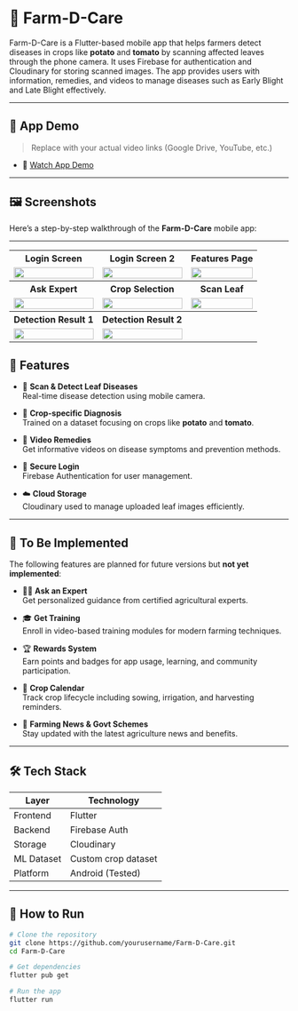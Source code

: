 # 🌾 Farm-D-Care

Farm-D-Care is a Flutter-based mobile app that helps farmers detect diseases in crops like **potato** and **tomato** by scanning affected leaves through the phone camera. It uses Firebase for authentication and Cloudinary for storing scanned images. The app provides users with information, remedies, and videos to manage diseases such as Early Blight and Late Blight effectively.

---

## 🎥 App Demo

> Replace with your actual video links (Google Drive, YouTube, etc.)

- 🔗 [Watch App Demo](https://res.cloudinary.com/dcsvodn3y/video/upload/v1751971531/demo_deifrl.mp4)

---
## 🖼️ Screenshots

Here’s a step-by-step walkthrough of the **Farm-D-Care** mobile app:

---

<div align="center">

<table>
  <tr>
    <th>Login Screen</th>
    <th>Login Screen 2</th>
    <th>Features Page</th>
  </tr>
  <tr>
    <td><img src="https://github.com/Niraj-Hitpump/Farm-D-Care-main/blob/main/assets/public/login.jpg?raw=true" width="100%" /></td>
    <td><img src="https://github.com/Niraj-Hitpump/Farm-D-Care-main/blob/main/assets/public/login1.jpg?raw=true" width="100%" /></td>
    <td><img src="https://github.com/Niraj-Hitpump/Farm-D-Care-main/blob/main/assets/public/features.jpg?raw=true" width="100%" /></td>
  </tr>

  <tr>
    <th>Ask Expert</th>
    <th>Crop Selection</th>
    <th>Scan Leaf</th>
  </tr>
  <tr>
    <td><img src="https://github.com/Niraj-Hitpump/Farm-D-Care-main/blob/main/assets/public/Expert.jpg?raw=true" width="100%" /></td>
    <td><img src="https://github.com/Niraj-Hitpump/Farm-D-Care-main/blob/main/assets/public/selection.jpg?raw=true" width="100%" /></td>
    <td><img src="https://github.com/Niraj-Hitpump/Farm-D-Care-main/blob/main/assets/public/scan.jpg?raw=true" width="100%" /></td>
  </tr>

  <tr>
    <th>Detection Result 1</th>
    <th>Detection Result 2</th>
    <th></th>
  </tr>
  <tr>
    <td><img src="https://github.com/Niraj-Hitpump/Farm-D-Care-main/blob/main/assets/public/Result.jpg?raw=true" width="100%" /></td>
    <td><img src="https://github.com/Niraj-Hitpump/Farm-D-Care-main/blob/main/assets/public/Result2.jpg?raw=true" width="100%" /></td>
    <td></td>
  </tr>
</table>

</div>





## 📱 Features

- 📸 **Scan & Detect Leaf Diseases**  
  Real-time disease detection using mobile camera.

- 🌿 **Crop-specific Diagnosis**  
  Trained on a dataset focusing on crops like **potato** and **tomato**.

- 🎥 **Video Remedies**  
  Get informative videos on disease symptoms and prevention methods.

- 🔐 **Secure Login**  
  Firebase Authentication for user management.

- ☁️ **Cloud Storage**  
  Cloudinary used to manage uploaded leaf images efficiently.

---

## 🚧 To Be Implemented

The following features are planned for future versions but **not yet implemented**:

- 🧑‍🌾 **Ask an Expert**  
  Get personalized guidance from certified agricultural experts.

- 🎓 **Get Training**  
  Enroll in video-based training modules for modern farming techniques.

- 🏆 **Rewards System**  
  Earn points and badges for app usage, learning, and community participation.

- 📅 **Crop Calendar**  
  Track crop lifecycle including sowing, irrigation, and harvesting reminders.

- 📰 **Farming News & Govt Schemes**  
  Stay updated with the latest agriculture news and benefits.

---

## 🛠️ Tech Stack

| Layer         | Technology       |
|---------------|------------------|
| Frontend      | Flutter           |
| Backend       | Firebase Auth     |
| Storage       | Cloudinary        |
| ML Dataset    | Custom crop dataset |
| Platform      | Android (Tested)  |

---


## 🚀 How to Run

```bash
# Clone the repository
git clone https://github.com/yourusername/Farm-D-Care.git
cd Farm-D-Care

# Get dependencies
flutter pub get

# Run the app
flutter run
